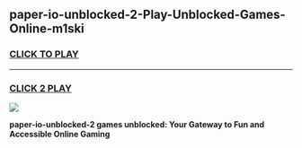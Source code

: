 
## paper-io-unblocked-2-Play-Unblocked-Games-Online-m1ski
<h3>
<a href="https://premium76.site?title=paper-io-unblocked-2&ref=25A">CLICK TO PLAY</a></h3>
<hr>

<h3>
<a href="https://premium76.site?title=paper-io-unblocked-2&ref=25A">CLICK 2 PLAY</a>
  
</h3>

<a href="https://premium76.site?title=paper-io-unblocked-2&ref=25A"><img src="https://clearcache.store/games.png"></a>


**paper-io-unblocked-2 games unblocked: Your Gateway to Fun and Accessible Online Gaming**

